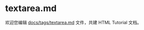 textarea.md
===

欢迎您编辑 <a target="__blank" href="https://github.com/jaywcjlove/html-tutorial/blob/main/docs/tags/textarea.md">docs/tags/textarea.md</a> 文件，共建 HTML Tutorial 文档。